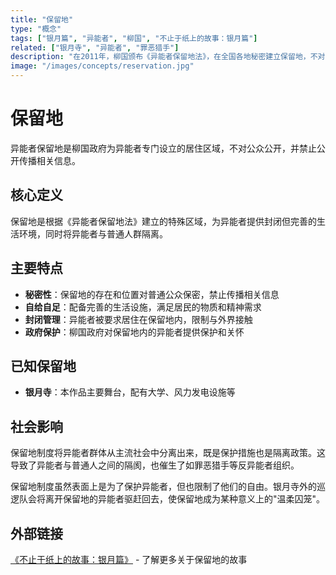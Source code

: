 ```yaml
---
title: "保留地"
type: "概念"
tags: ["银月篇", "异能者", "柳国", "不止于纸上的故事：银月篇"]
related: ["银月寺", "异能者", "罪恶猎手"]
description: "在2011年，柳国颁布《异能者保留地法》，在全国各地秘密建立保留地，不对公众公开，也禁止公众公开传播保留地信息。"
image: "/images/concepts/reservation.jpg"
---
```

# 保留地

异能者保留地是柳国政府为异能者专门设立的居住区域，不对公众公开，并禁止公开传播相关信息。

## 核心定义

保留地是根据《异能者保留地法》建立的特殊区域，为异能者提供封闭但完善的生活环境，同时将异能者与普通人群隔离。

## 主要特点

- **秘密性**：保留地的存在和位置对普通公众保密，禁止传播相关信息
- **自给自足**：配备完善的生活设施，满足居民的物质和精神需求
- **封闭管理**：异能者被要求居住在保留地内，限制与外界接触
- **政府保护**：柳国政府对保留地内的异能者提供保护和关怀

## 已知保留地

- **银月寺**：本作品主要舞台，配有大学、风力发电设施等

## 社会影响

保留地制度将异能者群体从主流社会中分离出来，既是保护措施也是隔离政策。这导致了异能者与普通人之间的隔阂，也催生了如罪恶猎手等反异能者组织。

<div class="spoiler" data-source="《不止于纸上的故事：银月篇》">
保留地制度虽然表面上是为了保护异能者，但也限制了他们的自由。银月寺外的巡逻队会将离开保留地的异能者驱赶回去，使保留地成为某种意义上的"温柔囚笼"。
</div>

## 外部链接

[《不止于纸上的故事：银月篇》](https://tobenot.itch.io/beyond-books) - 了解更多关于保留地的故事 